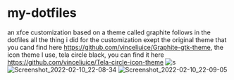 # my-dotfiles
an xfce customization based on a theme called graphite 
follows in the dotfiles all the thing i did for the customization 
exept the original theme that you cand find here https://github.com/vinceliuice/Graphite-gtk-theme,
the icon theme I use, tela circle black, you can find it here https://github.com/vinceliuice/Tela-circle-icon-theme
![s](https://user-images.githubusercontent.com/96692294/153497693-56cc23c2-903d-40ac-bfaa-c4fdec8eb65f.png)
![Screenshot_2022-02-10_22-08-34](https://user-images.githubusercontent.com/96692294/153497706-311312b2-bfb8-457e-a461-e3bee8e18cc6.png)
![Screenshot_2022-02-10_22-09-05](https://user-images.githubusercontent.com/96692294/153497713-60c5ad84-f9b5-425c-a521-1c4bb4848814.png)
